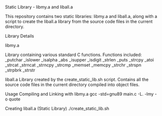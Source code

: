 Static Library - libmy.a and liball.a

This repository contains two static libraries: libmy.a and liball.a, along with a script to create the liball.a library from the source code files in the current directory.

Library Details

libmy.a

Library containing various standard C functions.
Functions included:
_putchar
_islower
_isalpha
_abs
_isupper
_isdigit
_strlen
_puts
_strcpy
_atoi
_strcat
_strncat
_strncpy
_strcmp
_memset
_memcpy
_strchr
_strspn
_strpbrk
_strstr

liball.a
Library created by the create_static_lib.sh script.
Contains all the source code files in the current directory compiled into object files.

Usage
Compiling and Linking with libmy.a
gcc -std=gnu89 main.c -L. -lmy -o quote

Creating liball.a (Static Library)
./create_static_lib.sh

